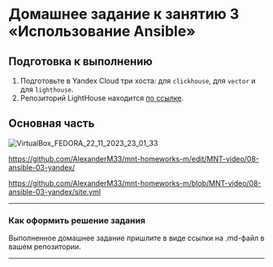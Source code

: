 # Домашнее задание к занятию 3 «Использование Ansible»

## Подготовка к выполнению

1. Подготовьте в Yandex Cloud три хоста: для `clickhouse`, для `vector` и для `lighthouse`.
2. Репозиторий LightHouse находится [по ссылке](https://github.com/VKCOM/lighthouse).

## Основная часть

![VirtualBox_FEDORA_22_11_2023_23_01_33](https://github.com/AlexanderM33/mnt-homeworks-m/assets/122460278/0a6ef497-9b66-4d34-b550-9c3a031e5354)


https://github.com/AlexanderM33/mnt-homeworks-m/edit/MNT-video/08-ansible-03-yandex/

https://github.com/AlexanderM33/mnt-homeworks-m/blob/MNT-video/08-ansible-03-yandex/site.yml



---

### Как оформить решение задания

Выполненное домашнее задание пришлите в виде ссылки на .md-файл в вашем репозитории.

---
